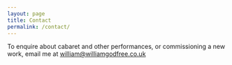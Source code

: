 ```yaml
---
layout: page
title: Contact
permalink: /contact/
---
```


To enquire about cabaret and other performances, or commissioning a new work, email me at <william@williamgodfree.co.uk>

